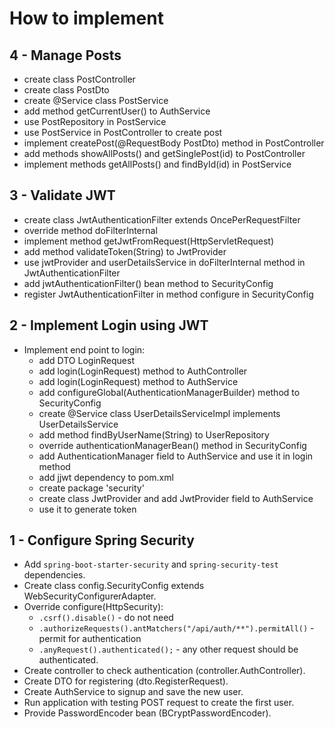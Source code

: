 How to implement
================

4 - Manage Posts
----------------
* create class PostController
* create class PostDto
* create @Service class PostService
* add method getCurrentUser() to AuthService
* use PostRepository in PostService
* use PostService in PostController to create post
* implement createPost(@RequestBody PostDto) method in PostController
* add methods showAllPosts() and getSinglePost(id) to PostController
* implement methods getAllPosts() and findById(id) in PostService

3 - Validate JWT
----------------
* create class JwtAuthenticationFilter extends OncePerRequestFilter
* override method doFilterInternal
* implement method getJwtFromRequest(HttpServletRequest)
* add method validateToken(String) to JwtProvider
* use jwtProvider and userDetailsService in doFilterInternal method in JwtAuthenticationFilter
* add jwtAuthenticationFilter() bean method to SecurityConfig
* register JwtAuthenticationFilter in method configure in SecurityConfig

2 - Implement Login using JWT
-----------------------------
* Implement end point to login:
    * add DTO LoginRequest
    * add login(LoginRequest) method to AuthController
    * add login(LoginRequest) method to AuthService
    * add configureGlobal(AuthenticationManagerBuilder) method to SecurityConfig
    * create @Service class UserDetailsServiceImpl implements UserDetailsService
    * add method findByUserName(String) to UserRepository
    * override authenticationManagerBean() method in SecurityConfig
    * add AuthenticationManager field to AuthService and use it in login method
    * add jjwt dependency to pom.xml
    * create package 'security'
    * create class JwtProvider and add JwtProvider field to AuthService
    * use it to generate token 

1 - Configure Spring Security
-----------------------------
* Add `spring-boot-starter-security` and `spring-security-test` dependencies.
* Create class config.SecurityConfig extends WebSecurityConfigurerAdapter.
* Override configure(HttpSecurity):
    * `.csrf().disable()` - do not need
    * `.authorizeRequests().antMatchers("/api/auth/**").permitAll()` - permit for authentication
    * `.anyRequest().authenticated();` - any other request should be authenticated.
* Create controller to check authentication (controller.AuthController).
* Create DTO for registering (dto.RegisterRequest).
* Create AuthService to signup and save the new user.
* Run application with testing POST request to create the first user.
* Provide PasswordEncoder bean (BCryptPasswordEncoder).
